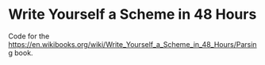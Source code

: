 # Write Yourself a Scheme in 48 Hours

Code for the https://en.wikibooks.org/wiki/Write_Yourself_a_Scheme_in_48_Hours/Parsing book.

